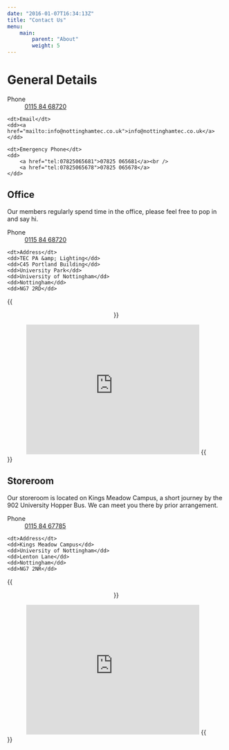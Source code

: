 ```yaml
---
date: "2016-01-07T16:34:13Z"
title: "Contact Us"
menu:
    main:
        parent: "About"
        weight: 5
---
```


# General Details
<dl>
    <dt>Phone</dt>
    <dd><a href="tel:01158468270">0115 84 68720</a></dd>

    <dt>Email</dt>
    <dd><a href="mailto:info@nottinghamtec.co.uk">info@nottinghamtec.co.uk</a></dd>

    <dt>Emergency Phone</dt>
    <dd>
        <a href="tel:07825065681">07825 065681</a><br />
        <a href="tel:07825065678">07825 065678</a>
    </dd>
</dl>

## Office
Our members regularly spend time in the office, please feel free to pop in and say hi.

<dl>
    <dt>Phone</dt>
    <dd><a href="tel:01158468270">0115 84 68720</a></dd>

    <dt>Address</dt>
    <dd>TEC PA &amp; Lighting</dd>
    <dd>C45 Portland Building</dd>
    <dd>University Park</dd>
    <dd>University of Nottingham</dd>
    <dd>Nottingham</dd>
    <dd>NG7 2RD</dd>
</dl>

{{<center>}}
<iframe src="https://www.google.com/maps/embed?pb=!1m18!1m12!1m3!1d2404.5679898564576!2d-1.195982684014789!3d52.938202212904066!2m3!1f0!2f0!3f0!3m2!1i1024!2i768!4f13.1!3m3!1m2!1s0x4879c274ccd0ff2f%3A0x3e08c9f41e79386b!2sTEC+PA+and+Lighting!5e0!3m2!1sen!2suk!4v1452535217628" width="400" height="300" frameborder="0" style="border:0" allowfullscreen></iframe>
{{</center>}}

## Storeroom
Our storeroom is located on Kings Meadow Campus, a short journey by the 902 University Hopper Bus. We can meet you there by prior arrangement.

<dl>
    <dt>Phone</dt>
    <dd><a href="tel:01158467785">0115 84 67785</a></dd>

    <dt>Address</dt>
    <dd>Kings Meadow Campus</dd>
    <dd>University of Nottingham</dd>
    <dd>Lenton Lane</dd>
    <dd>Nottingham</dd>
    <dd>NG7 2NR</dd>
</dl>

{{<center>}}
<iframe src="https://www.google.com/maps/embed?pb=!1m18!1m12!1m3!1d2404.526585847623!2d-1.1737293840147174!3d52.93894731284847!2m3!1f0!2f0!3f0!3m2!1i1024!2i768!4f13.1!3m3!1m2!1s0x0000000000000000%3A0x395452ec2e80301a!2sUniversity+of+Nottingham%2C+King&#39;s+Meadow+Campus!5e0!3m2!1sen!2suk!4v1452538544213" width="400" height="300" frameborder="0" style="border:0" allowfullscreen></iframe>
{{</center>}}
